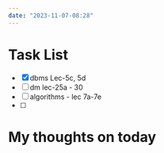 ```yaml
---
date: "2023-11-07-08:28"
---
```


# Task List

- [x] dbms Lec-5c, 5d
- [ ] dm lec-25a - 30
- [ ] algorithms - lec 7a-7e
- [ ] 

# My thoughts on today


